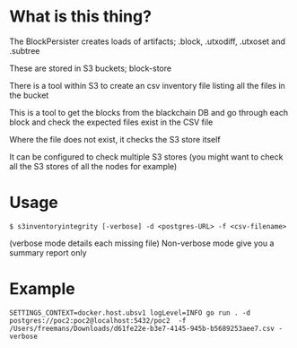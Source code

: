 # What is this thing?

The BlockPersister creates loads of artifacts; .block, .utxodiff, .utxoset and .subtree

These are stored in S3 buckets; block-store

There is a tool within S3 to create an csv inventory file listing all the files in the bucket

This is a tool to get the blocks from the blackchain DB and go through each block and check the expected files exist in the CSV file

Where the file does not exist, it checks the S3 store itself

It can be configured to check multiple S3 stores (you might want to check all the S3 stores of all the nodes for example)

# Usage

```
$ s3inventoryintegrity [-verbose] -d <postgres-URL> -f <csv-filename>
```

(verbose mode details each missing file)
Non-verbose mode give you a summary report only

# Example
```
SETTINGS_CONTEXT=docker.host.ubsv1 logLevel=INFO go run . -d postgres://poc2:poc2@localhost:5432/poc2  -f /Users/freemans/Downloads/d61fe22e-b3e7-4145-945b-b5689253aee7.csv -verbose
```